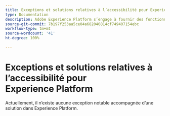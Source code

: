 ```yaml
---
title: Exceptions et solutions relatives à l’accessibilité pour Experience Platform
type: Documentation
description: Adobe Experience Platform s’engage à fournir des fonctionnalités accessibles et inclusives à tous les individus.
source-git-commit: 7b197f253aa5ce04a682040814cf749407154ebc
workflow-type: tm+mt
source-wordcount: '41'
ht-degree: 100%

---
```



# Exceptions et solutions relatives à l’accessibilité pour Experience Platform

Actuellement, il n’existe aucune exception notable accompagnée d’une solution dans Experience Platform.